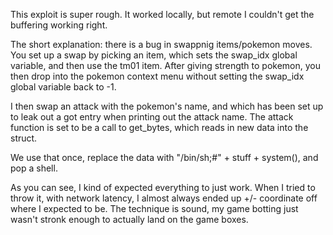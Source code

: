 This exploit is super rough. It worked locally, but remote I couldn't get the buffering working right.

The short explanation: there is a bug in swappnig items/pokemon moves. You set up a swap by picking an item, which sets the swap_idx global variable, and then use the tm01 item. After giving strength to pokemon, you then drop into the pokemon context menu without setting the swap_idx global variable back to -1.

I then swap an attack with the pokemon's name, and which has been set up to leak out a got entry when printing out the attack name. The attack function is set to be a call to get_bytes, which reads in new data into the struct.

We use that once, replace the data with "/bin/sh;#" + stuff + system(), and pop a shell.

As you can see, I kind of expected everything to just work. When I tried to throw it, with network latency, I almost always ended up +/- coordinate off where I expected to be. The technique is sound, my game botting just wasn't stronk enough to actually land on the game boxes.
